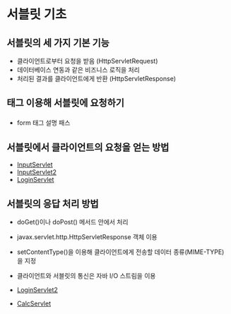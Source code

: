 # 서블릿 기초

## 서블릿의 세 가지 기본 기능

- 클라이언트로부터 요청을 받음 (HttpServletRequest)
- 데이터베이스 연동과 같은 비즈니스 로직을 처리
- 처리된 결과를 클라이언트에게 반환 (HttpServletResponse)

## <form> 태그 이용해 서블릿에 요청하기

- form 태그 설명 패스

## 서블릿에서 클라이언트의 요청을 얻는 방법

- [InputServlet](chapter6/pro6/src/sec01/ex01/inputServlet.java)
- [InputServlet2](chapter6/pro6/src/sec01/ex01/inputServlet2.java)
- [LoginServlet](chapter6/pro6/src/sec01/ex01/LoginServlet.java)

## 서블릿의 응답 처리 방법

- doGet()이나 doPost() 메서드 안에서 처리
- javax.servlet.http.HttpServletResponse 객체 이용
- setContentType()을 이용해 클라이언트에게 전송할 데이터 종류(MIME-TYPE)을 지정
- 클라이언트와 서블릿의 통신은 자바 I/O 스트림을 이용

- [LoginServlet2](chapter6/pro6/src/sec02/ex01/LoginServlet2.java)
- [CalcServlet](chapter6/pro6/src/sec02/ex01/CalcServlet.java)
